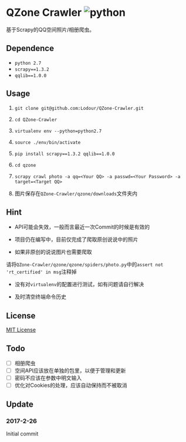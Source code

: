 # QZone Crawler ![python](https://img.shields.io/badge/python-2.7-ff69b4.svg)
基于Scrapy的QQ空间照片/相册爬虫。

## Dependence
* `python 2.7`
* `scrapy==1.3.2`
* `qqlib==1.0.0`

## Usage
1. `git clone git@github.com:Lodour/QZone-Crawler.git`

2. `cd QZone-Crawler`

3. `virtualenv env --python=python2.7`

4. `source ./env/bin/activate`

5. `pip install scrapy==1.3.2 qqlib==1.0.0`

6. `cd qzone`

7. `scrapy crawl photo -a qq=<Your QQ> -a passwd=<Your Password> -a target=<Target QQ>`

8. 图片保存在`QZone-Crawler/qzone/downloads`文件夹内

## Hint
* API可能会失效，一般而言最近一次Commit的时候是有效的

* 项目仍在编写中，目前仅完成了爬取原创说说中的照片

* 如果非原创的说说图片也需要爬取

请将`QZone-Crawler/qzone/qzone/spiders/photo.py`中的`assert not 'rt_certified' in msg`注释掉

* 没有对`virtualenv`的配置进行测试，如有问题请自行解决

* 及时清空终端命令历史

## License
[MIT License](https://github.com/Lodour/QZone-Crawler/blob/master/LICENSE)

## Todo
- [ ] 相册爬虫
- [ ] 空间API应该放在单独的包里，以便于管理和更新
- [ ] 密码不应该在参数中明文输入
- [ ] 优化对Cookies的处理，应该自动保持而不被取消

## Update
### 2017-2-26
Initial commit
